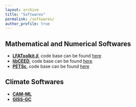 ```yaml
---
layout: archive
title: "Softwares"
permalink: /softwares/
author_profile: true
---
```


## Mathematical and Numerical Softwares
<!--====== -->
* [**LFAToolkit.jl**](https://jeremylt.github.io/LFAToolkit.jl/stable/), code base can be found [here](https://github.com/jeremylt/LFAToolkit.jl) 
* [**libCEED**](https://libceed.org/en/latest/), code base can be found [here](https://github.com/CEED/libCEED)
* [**PETSc**](https://petsc.org/release/), code base can be found [here](https://github.com/petsc/petsc)

## Climate Softwares
<!-- ====== -->
* [**CAM-ML**](https://github.com/m2lines/convection-parameterization-in-CAM)
* [**GISS-GC**](https://github.com/fetch4/GISS-GC)
